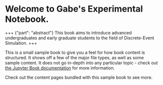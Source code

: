 # Welcome to Gabe's Experimental Notebook.

+++ {"part": "abstract"}
This book aims to introduce advanced undergraduates and early graduate students to the field of Discrete-Event Simulation.
+++

This is a small sample book to give you a feel for how book content is
structured.
It shows off a few of the major file types, as well as some sample content.
It does not go in-depth into any particular topic - check out [the Jupyter Book documentation](https://jupyterbook.org) for more information.

Check out the content pages bundled with this sample book to see more.

```{tableofcontents}
```
